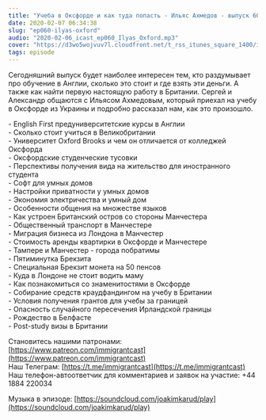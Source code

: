 ```yaml
---
title: "Учеба в Оксфорде и как туда попасть - Ильяс Ахмедов - выпуск 60"
date: 2020-02-07 06:34:38
slug: "ep060-ilyas-oxford"
audio: "2020-02-06_icast_ep060_Ilyas_Oxford.mp3"
cover: "https://d3wo5wojvuv7l.cloudfront.net/t_rss_itunes_square_1400/images.spreaker.com/original/f884c8a7023e2bd6de0dde83b6625fe0.jpg"
tags: episode
---
```

Сегодняшний выпуск будет наиболее интересен тем, кто раздумывает про обучение в Англии, сколько это стоит и где взять эти деньги. А также как найти первую настоящую работу в Британии. Сергей и Александр общаются с Ильясом Ахмедовым, который приехал на учебу в Оксфорде из Украины и подробно рассказал нам, как это произошло.  
  
\- English First предуниверситетские курсы в Англии  
\- Сколько стоит учиться в Великобритании  
\- Университет Oxford Brooks и чем он отличается от колледжей Оксфорда  
\- Оксфордские студенческие тусовки  
\- Перспективы получения вида на жительство для иностранного студента  
\- Софт для умных домов  
\- Настройки приватности у умных домов  
\- Экономия электричества и умный дом  
\- Особенности общения на множестве языков  
\- Как устроен Британский остров со стороны Манчестера  
\- Общественный транспорт в Манчестере  
\- Миграция бизнеса из Лондона в Манчестер  
\- Стоимость аренды квартирки в Оксфорде и Манчестере  
\- Тампере и Манчестер - города побратимы  
\- Пятиминутка Брекзита  
\- Специальная Брекзит монета на 50 пенсов  
\- Куда в Лондоне не стоит водить маму  
\- Как познакомиться со знаменитостями в Оксфорде  
\- Собирание средств краудфандингом на учебу в Британии  
\- Условия получения грантов для учебы за границей  
\- Опасность случайного пересечения Ирландской границы  
\- Рождество в Белфасте  
\- Post-study визы в Британии  
  
Становитесь нашими патронами: [https://www.patreon.com/immigrantcast](https://www.patreon.com/immigrantcast)  
Наш Телеграм: [https://t.me/immigrantcast](https://t.me/immigrantcast)  
Наш телефон-автоответчик для комментариев и заявок на участие: ‭+44 1884 220034‬  
  
Музыка в эпизоде: [https://soundcloud.com/joakimkarud/play](https://soundcloud.com/joakimkarud/play)
